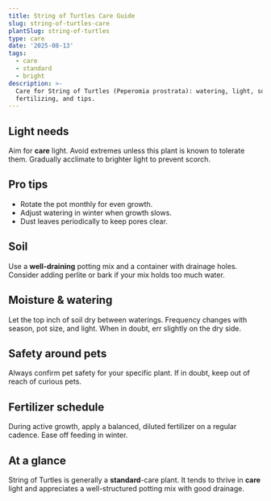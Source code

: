 ```yaml
---
title: String of Turtles Care Guide
slug: string-of-turtles-care
plantSlug: string-of-turtles
type: care
date: '2025-08-13'
tags:
  - care
  - standard
  - bright
description: >-
  Care for String of Turtles (Peperomia prostrata): watering, light, soil,
  fertilizing, and tips.
---
```

## Light needs
Aim for **care** light. Avoid extremes unless this plant is known to tolerate them. Gradually acclimate to brighter light to prevent scorch.

## Pro tips
- Rotate the pot monthly for even growth.
- Adjust watering in winter when growth slows.
- Dust leaves periodically to keep pores clear.

## Soil
Use a **well-draining** potting mix and a container with drainage holes. Consider adding perlite or bark if your mix holds too much water.

## Moisture & watering
Let the top inch of soil dry between waterings. Frequency changes with season, pot size, and light. When in doubt, err slightly on the dry side.

## Safety around pets
Always confirm pet safety for your specific plant. If in doubt, keep out of reach of curious pets.

## Fertilizer schedule
During active growth, apply a balanced, diluted fertilizer on a regular cadence. Ease off feeding in winter.

## At a glance
String of Turtles is generally a **standard**-care plant. It tends to thrive in **care** light and appreciates a well-structured potting mix with good drainage.
